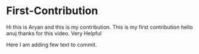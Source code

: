 # First-Contribution
Hi this is Aryan and this is my contribution.
This is my first contribution
hello anuj thanks for this video. Very Helpful

Here I am adding few text to commit.

